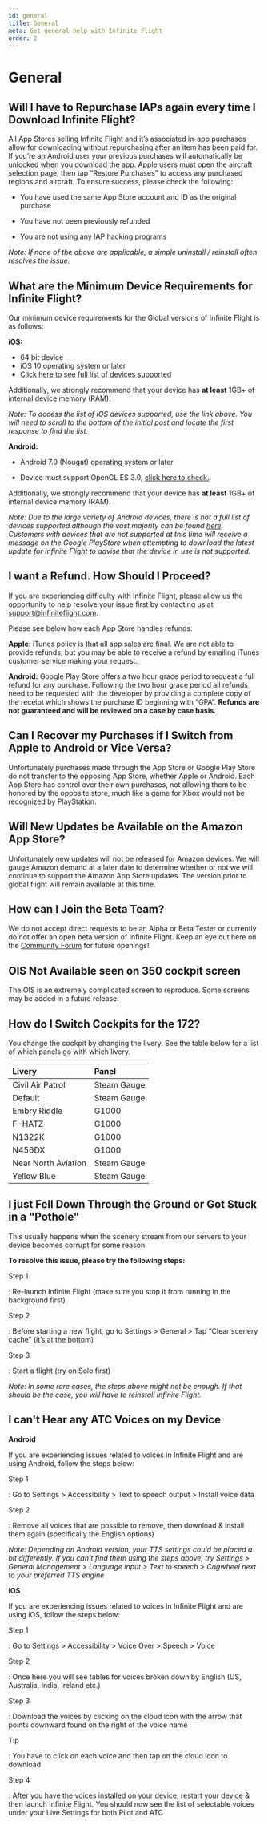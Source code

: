 ```yaml
---
id: general
title: General
meta: Get general help with Infinite Flight
order: 2
---
```


# General

## Will I have to Repurchase IAPs again every time I Download Infinite Flight?

All App Stores selling Infinite Flight and it’s associated in-app purchases allow for downloading without repurchasing after an item has been paid for. If you’re an Android user your previous purchases will automatically be unlocked when you download the app. Apple users must open the aircraft selection page, then tap “Restore Purchases” to access any purchased regions and aircraft. To ensure success, please check the following:



- You have used the same App Store account and ID as the original purchase

- You have not been previously refunded

- You are not using any IAP hacking programs

  

*Note: If none of the above are applicable, a simple uninstall / reinstall often resolves the issue.*



## What are the Minimum Device Requirements for Infinite Flight?

Our minimum device requirements for the Global versions of Infinite Flight is as follows:

**iOS:**



 -    64 bit device
 -    iOS 10 operating system or later
 -    [Click here to see full list of devices supported](https://community.infiniteflight.com/t/device-compatibility-thread-19-4-built-by-us-for-you/323610)



Additionally, we strongly recommend that your device has **at least** 1GB+ of internal device memory (RAM).



*Note: To access the list of iOS devices supported, use the link above. You will need to scroll to the bottom of the initial post and locate the first response to find the list.*



**Android:**



- Android 7.0 (Nougat) operating system or later

 - Device must support OpenGL ES 3.0, [click here to check.](https://play.google.com/store/apps/details?id=littledreamstudios.openglcheck&hl=en)

   

Additionally, we strongly recommend that your device has **at least** 1GB+ of internal device memory (RAM).



*Note: Due to the large variety of Android devices, there is not a full list of devices supported although the vast majority can be found [here](https://community.infiniteflight.com/t/device-compatibility-thread-19-4-built-by-us-for-you/323610). Customers with devices that are not supported at this time will receive a message on the Google PlayStore when attempting to download the latest update for Infinite Flight to advise that the device in use is not supported.*



## I want a Refund. How Should I Proceed?

If you are experiencing difficulty with Infinite Flight, please allow us the opportunity to help resolve your issue first by contacting us at [support@infiniteflight.com](mailto:support@infiniteflight.com).

Please see below how each App Store handles refunds:

**Apple:** iTunes policy is that all app sales are final. We are not able to provide refunds, but you may be able to receive a refund by emailing iTunes customer service making your request.

**Android:** Google Play Store offers a two hour grace period to request a full refund for any purchase. Following the two hour grace period all refunds need to be requested with the developer by providing a complete copy of the receipt which shows the purchase ID beginning with “GPA”. **Refunds are not guaranteed and will be reviewed on a case by case basis.**



## Can I Recover my Purchases if I Switch from Apple to Android or Vice Versa?

Unfortunately purchases made through the App Store or Google Play Store do not transfer to the opposing App Store, whether Apple or Android. Each App Store has control over their own purchases, not allowing them to be honored by the opposite store, much like a game for Xbox would not be recognized by PlayStation.



## Will New Updates be Available on the Amazon App Store?

Unfortunately new updates will not be released for Amazon devices. We will gauge Amazon demand at a later date to determine whether or not we will continue to support the Amazon App Store updates. The version prior to global flight will remain available at this time.



## How can I Join the Beta Team?

We do not accept direct requests to be an Alpha or Beta Tester or currently do not offer an open beta version of Infinite Flight. Keep an eye out here on the [Community Forum](https://community.infiniteflight.com) for future openings!



## OIS Not Available seen on 350 cockpit screen

The OIS is an extremely complicated screen to reproduce. Some screens may be added in a future release.



## How do I Switch Cockpits for the 172?

You change the cockpit by changing the livery. See the table below for a list of which panels go with which livery.

| Livery              | Panel       |
| :------------------ | :---------- |
| Civil Air Patrol    | Steam Gauge |
| Default             | Steam Gauge |
| Embry Riddle        | G1000       |
| F-HATZ              | G1000       |
| N1322K              | G1000       |
| N456DX              | G1000       |
| Near North Aviation | Steam Gauge |
| Yellow Blue         | Steam Gauge |



## I just Fell Down Through the Ground or Got Stuck in a "Pothole"

This usually happens when the scenery stream from our servers to your device becomes corrupt for some reason.



**To resolve this issue, please try the following steps:**



Step 1

: Re-launch Infinite Flight (make sure you stop it from running in the background first)



Step 2

: Before starting a new flight, go to Settings > General > Tap “Clear scenery cache” (it’s at the bottom)



Step 3

: Start a flight (try on Solo first)



*Note: In some rare cases, the steps above might not be enough. If that should be the case, you will have to reinstall Infinite Flight.*



## I can't Hear any ATC Voices on my Device



**Android**

If you are experiencing issues related to voices in Infinite Flight and are using Android, follow the steps below:



Step 1

: Go to Settings > Accessibility > Text to speech output > Install voice data



Step 2

: Remove all voices that are possible to remove, then download & install them again (specifically the English options)



*Note: Depending on Android version, your TTS settings could be placed a bit differently. If you can’t find them using the steps above, try Settings > General Management > Language input > Text to speech > Cogwheel next to your preferred TTS engine*



**iOS**

If you are experiencing issues related to voices in Infinite Flight and are using iOS, follow the steps below: 



Step 1

: Go to Settings > Accessibility > Voice Over > Speech > Voice



Step 2

: Once here you will see tables for voices broken down by English (US, Australia, India, Ireland etc.)



Step 3

: Download the voices by clicking on the cloud icon with the arrow that points downward found on the right of the voice name



Tip

: You have to click on each voice and then tap on the cloud icon to download



Step 4

: After you have the voices installed on your device, restart your device & then launch Infinite Flight. You should now see the list of selectable voices under your Live Settings for both Pilot and ATC







